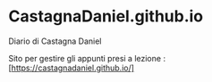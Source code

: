 # CastagnaDaniel.github.io

Diario di Castagna Daniel

Sito per gestire gli appunti presi a lezione :[https://castagnadaniel.github.io/]